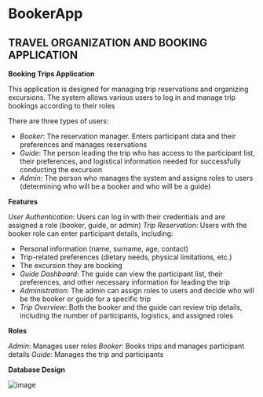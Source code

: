 # BookerApp

## TRAVEL ORGANIZATION AND BOOKING APPLICATION

**Booking Trips Application**

This application is designed for managing trip reservations and organizing excursions. The system allows various users to log in and manage trip bookings according to their roles

There are three types of users:
- *Booker*: The reservation manager. Enters participant data and their preferences and manages reservations
- *Guide*: The person leading the trip who has access to the participant list, their preferences, and logistical information needed for successfully conducting the excursion
- *Admin*: The person who manages the system and assigns roles to users (determining who will be a booker and who will be a guide)


**Features**

*User Authentication*: Users can log in with their credentials and are assigned a role (booker, guide, or admin)
*Trip Reservation*: Users with the booker role can enter participant details, including:
- Personal information (name, surname, age, contact)
- Trip-related preferences (dietary needs, physical limitations, etc.)
- The excursion they are booking
- *Guide Dashboard*: The guide can view the participant list, their preferences, and other necessary information for leading the trip
- *Administration*: The admin can assign roles to users and decide who will be the booker or guide for a specific trip
- *Trip Overview*: Both the booker and the guide can review trip details, including the number of participants, logistics, and assigned roles

**Roles**

*Admin*: Manages user roles
*Booker*: Books trips and manages participant details
*Guide*: Manages the trip and participants


**Database Design**

![image](https://github.com/user-attachments/assets/ca9d5467-0e14-4ea6-b347-42dd11554abb)

